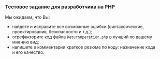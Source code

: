 ### Тестовое задание для разработчика на PHP
Мы ожидаем, что Вы:
* найдете и исправите все возможные ошибки (синтаксические, проектирования, безопасности и т.д.);
* отрефакторите код файла `ReturnOperation.php` в лучший по вашему мнению вид;
* напишите в комментарии краткое резюме по коду: назначение кода и его качество.